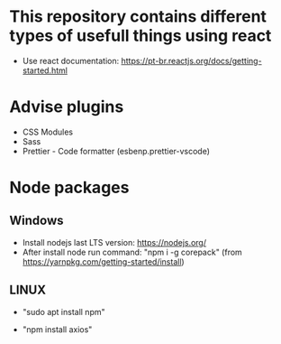 # This repository contains different types of usefull things using react

- Use react documentation: https://pt-br.reactjs.org/docs/getting-started.html

# Advise plugins

- CSS Modules
- Sass
- Prettier - Code formatter (esbenp.prettier-vscode)

# Node packages

## Windows

- Install nodejs last LTS version: https://nodejs.org/
- After install node run command: "npm i -g corepack" (from https://yarnpkg.com/getting-started/install)

## LINUX

- "sudo apt install npm"


- "npm install axios"
